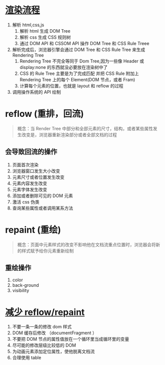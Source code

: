 # [渲染流程](https://www.html5rocks.com/zh/tutorials/internals/howbrowserswork/)

1. 解析 html,css,js
   1. 解析 html 生成 DOM Tree
   2. 解析 css 生成 CSS 规则树
   3. 通过 DOM API 和 CSSOM API 操作 DOM Tree 和 CSS Rule Treee
2. 解析完成后，浏览器引擎会通过 DOM Tree 和 CSS Rule Tree 来生成 Rendering Tree
   1. Rendering Tree 不完全等同于 Dom Tree,因为一些像 Header 或 display:none 的东西就没必要放在渲染树中了
   2. CSS 的 Rule Tree 主要是为了完成匹配 并把 CSS Rule 附加上 Rendering Tree 上的每个 Element(DOM 节点，或者 Fram)
   3. 计算每个元素的位置，也就是 layout 和 reflow 的过程
3. 调用操作系统的 API 绘制

# reflow (重排，回流)

> 概念：当 Render Tree 中部分和全部元素的尺寸，结构，或者某些属性发生改变是，浏览器重新渲染部分或者全部文档的过程

## 会导致回流的操作

1. 页面首次渲染
2. 浏览器窗口发生大小改变
3. 元素尺寸或者位置发生改变
4. 元素内容发生改变
5. 元素字体发生改变
6. 添加或者删除可见的 DOM 元素
7. 激活 css 伪类
8. 查询某些属性或者调用某系方法

# repaint (重绘)

> 概念：页面中元素样式的改变不影响他在文档流重点位置时，浏览器会将新的样式赋予给你元素重新绘制

## 重绘操作

1. color
2. back-ground
3. visibility

# [减少 reflow/repaint](https://juejin.im/post/5a9923e9518825558251c96a)

1. 不要一条一条的修改 dom 样式
2. DOM 缓存后修改 （documentFragment ）
3. 不要把 DOM 节点的属性值放在一个循环里当成循环里的变量
4. 尽可能的修改层级比较低的 DOM
5. 为动画元素添加定位属性，使他脱离文档流
6. 合理使用 table
